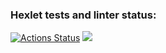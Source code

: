 ### Hexlet tests and linter status:
[![Actions Status](https://github.com/sulianova/frontend-project-44/workflows/hexlet-check/badge.svg)](https://github.com/sulianova/frontend-project-44/actions)
<a href="https://codeclimate.com/github/sulianova/frontend-project-44/maintainability"><img src="https://api.codeclimate.com/v1/badges/3278aa4bebcaee7f508c/maintainability" /></a>
